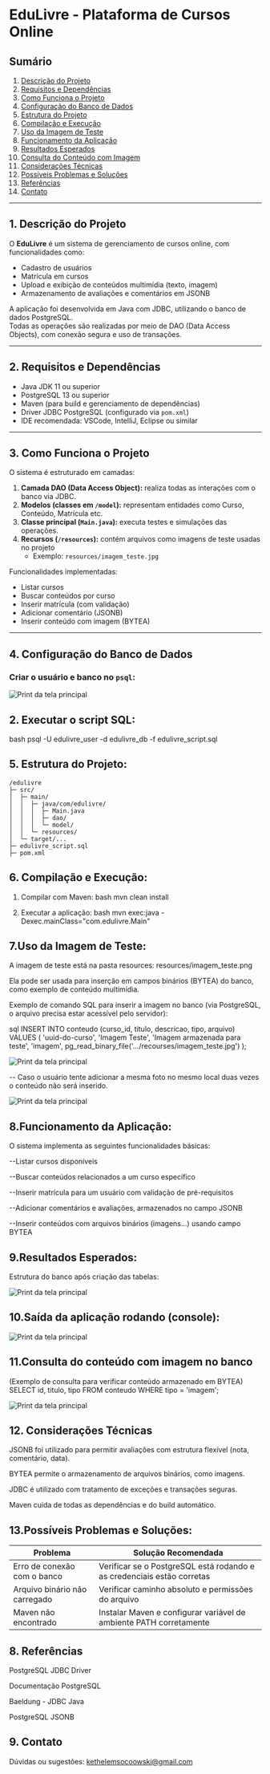 # EduLivre - Plataforma de Cursos Online

## Sumário

1. [Descrição do Projeto](#1-descrição-do-projeto)  
2. [Requisitos e Dependências](#2-requisitos-e-dependências)  
3. [Como Funciona o Projeto](#3-como-funciona-o-projeto)  
4. [Configuração do Banco de Dados](#4-configuração-do-banco-de-dados)  
5. [Estrutura do Projeto](#5-estrutura-do-projeto)  
6. [Compilação e Execução](#6-compilação-e-execução)  
7. [Uso da Imagem de Teste](#7-uso-da-imagem-de-teste)  
8. [Funcionamento da Aplicação](#8-funcionamento-da-aplicação)  
9. [Resultados Esperados](#9-resultados-esperados)  
10. [Consulta do Conteúdo com Imagem](#10-consulta-do-conteúdo-com-imagem)  
11. [Considerações Técnicas](#11-considerações-técnicas)  
12. [Possíveis Problemas e Soluções](#12-possíveis-problemas-e-soluções)  
13. [Referências](#13-referências)  
14. [Contato](#14-contato)  

---

## 1. Descrição do Projeto

O **EduLivre** é um sistema de gerenciamento de cursos online, com funcionalidades como:

- Cadastro de usuários  
- Matrícula em cursos  
- Upload e exibição de conteúdos multimídia (texto, imagem)  
- Armazenamento de avaliações e comentários em JSONB  

A aplicação foi desenvolvida em Java com JDBC, utilizando o banco de dados PostgreSQL.  
Todas as operações são realizadas por meio de DAO (Data Access Objects), com conexão segura e uso de transações.

---

## 2. Requisitos e Dependências

- Java JDK 11 ou superior  
- PostgreSQL 13 ou superior  
- Maven (para build e gerenciamento de dependências)  
- Driver JDBC PostgreSQL (configurado via `pom.xml`)  
- IDE recomendada: VSCode, IntelliJ, Eclipse ou similar  

---

## 3. Como Funciona o Projeto

O sistema é estruturado em camadas:

1. **Camada DAO (Data Access Object):** realiza todas as interações com o banco via JDBC.  
2. **Modelos (classes em `/model`):** representam entidades como Curso, Conteúdo, Matrícula etc.  
3. **Classe principal (`Main.java`):** executa testes e simulações das operações.  
4. **Recursos (`/resources`):** contém arquivos como imagens de teste usadas no projeto  
   - Exemplo: `resources/imagem_teste.jpg`  

Funcionalidades implementadas:

- Listar cursos  
- Buscar conteúdos por curso  
- Inserir matrícula (com validação)  
- Adicionar comentário (JSONB)  
- Inserir conteúdo com imagem (BYTEA)  

---

## 4. Configuração do Banco de Dados

### Criar o usuário e banco no `psql`:

![Print da tela principal](prints/Capturar5.PNG)


## 2. Executar o script SQL:

bash
psql -U edulivre_user -d edulivre_db -f edulivre_script.sql

## 5. Estrutura do Projeto:

```
/edulivre
├─ src/
│  ├─ main/
│  │  ├─ java/com/edulivre/
│  │  │  ├─ Main.java
│  │  │  ├─ dao/
│  │  │  └─ model/
│  │  └─ resources/
│  └─ target/...
├─ edulivre_script.sql
├─ pom.xml
```


## 6. Compilação e Execução:

   1. Compilar com Maven:
bash
    mvn clean install

2. Executar a aplicação:
   bash
   mvn exec:java -Dexec.mainClass="com.edulivre.Main"

## 7.Uso da Imagem de Teste:

A imagem de teste está na pasta resources:
resources/imagem_teste.png

Ela pode ser usada para inserção em campos binários (BYTEA) do banco, como exemplo de conteúdo multimídia.

Exemplo de comando SQL para inserir a imagem no banco (via PostgreSQL, o arquivo precisa estar acessível pelo servidor):

sql
 INSERT INTO conteudo (curso_id, titulo, descricao, tipo, arquivo)
VALUES (
  'uuid-do-curso',
  'Imagem Teste',
  'Imagem armazenada para teste',
  'imagem',
  pg_read_binary_file('.../recourses/imagem_teste.jpg')
);

![Print da tela principal](prints/Capturar2.PNG)

-- Caso o usuário tente adicionar a mesma foto no mesmo local duas vezes o conteúdo não será inserido. 

![Print da tela principal](prints/Capturar1.PNG)



## 8.Funcionamento da Aplicação:

O sistema implementa as seguintes funcionalidades básicas:

--Listar cursos disponíveis

--Buscar conteúdos relacionados a um curso específico

--Inserir matrícula para um usuário com validação de pré-requisitos

--Adicionar comentários e avaliações, armazenados no campo JSONB

--Inserir conteúdos com arquivos binários (imagens...) usando campo BYTEA

## 9.Resultados Esperados:

Estrutura do banco após criação das tabelas:

![Print da tela principal](prints/Capturar4.PNG)


## 10.Saída da aplicação rodando (console):


![Print da tela principal](prints/Capturar.PNG)

## 11.Consulta do conteúdo com imagem no banco
(Exemplo de consulta para verificar conteúdo armazenado em BYTEA)
SELECT id, titulo, tipo FROM conteudo WHERE tipo = 'imagem';

![Print da tela principal](prints/Capturar3.PNG)

## 12. Considerações Técnicas
JSONB foi utilizado para permitir avaliações com estrutura flexível (nota, comentário, data).

BYTEA permite o armazenamento de arquivos binários, como imagens.

JDBC é utilizado com tratamento de exceções e transações seguras.

Maven cuida de todas as dependências e do build automático.

## 13.Possíveis Problemas e Soluções:

| Problema                      | Solução Recomendada                                                    |
| ----------------------------- | ---------------------------------------------------------------------- |
| Erro de conexão com o banco   | Verificar se o PostgreSQL está rodando e as credenciais estão corretas |
| Arquivo binário não carregado | Verificar caminho absoluto e permissões do arquivo                     |
| Maven não encontrado          | Instalar Maven e configurar variável de ambiente PATH corretamente     |


## 8. Referências
PostgreSQL JDBC Driver

Documentação PostgreSQL

Baeldung - JDBC Java

PostgreSQL JSONB

## 9. Contato
Dúvidas ou sugestões: kethelemsocoowski@gmail.com
